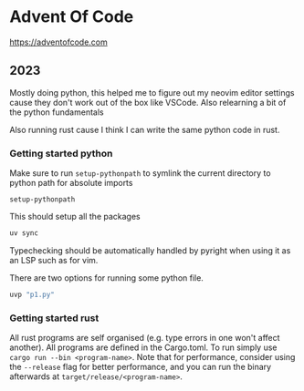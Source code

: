 Advent Of Code
==============

https://adventofcode.com

2023
----
Mostly doing python, this helped me to figure out my neovim editor settings cause they don't work out of the box like VSCode.
Also relearning a bit of the python fundamentals

Also running rust cause I think I can write the same python code in rust.

### Getting started python

Make sure to run `setup-pythonpath` to symlink the current directory to python path for absolute imports

```
setup-pythonpath
```

This should setup all the packages

```sh
uv sync
```

Typechecking should be automatically handled by pyright when using it as an LSP such as for vim.

There are two options for running some python file.

```sh
uvp "p1.py"
```

### Getting started rust

All rust programs are self organised (e.g. type errors in one won't affect another). All programs are defined in the Cargo.toml. To run simply use `cargo run --bin <program-name>`. Note that for performance, consider using the `--release` flag for better performance, and you can run the binary afterwards at `target/release/<program-name>`.
